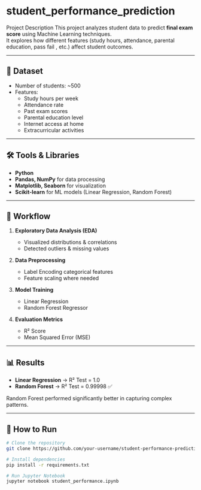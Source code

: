 # student_performance_prediction
Project Description
This project analyzes student data to predict **final exam score** using Machine Learning techniques.  
It explores how different features (study hours, attendance, parental education, pass fail , etc.) affect student outcomes.  

---

## 📂 Dataset
- Number of students: ~500  
- Features:  
  - Study hours per week  
  - Attendance rate  
  - Past exam scores  
  - Parental education level  
  - Internet access at home  
  - Extracurricular activities  

---

## 🛠️ Tools & Libraries
- **Python**  
- **Pandas, NumPy** for data processing  
- **Matplotlib, Seaborn** for visualization  
- **Scikit-learn** for ML models (Linear Regression, Random Forest)  

---

## 🚀 Workflow
1. **Exploratory Data Analysis (EDA)**  
   - Visualized distributions & correlations  
   - Detected outliers & missing values  

2. **Data Preprocessing**  
   - Label Encoding categorical features  
   - Feature scaling where needed  

3. **Model Training**  
   - Linear Regression  
   - Random Forest Regressor  

4. **Evaluation Metrics**  
   - R² Score  
   - Mean Squared Error (MSE)  

---

## 📊 Results
- **Linear Regression** → R² Test = 1.0 
- **Random Forest** → R² Test = 0.99998 ✅  

Random Forest performed significantly better in capturing complex patterns.  

---

## 📜 How to Run
```bash
# Clone the repository
git clone https://github.com/your-username/student-performance-prediction.git

# Install dependencies
pip install -r requirements.txt

# Run Jupyter Notebook
jupyter notebook student_performance.ipynb
